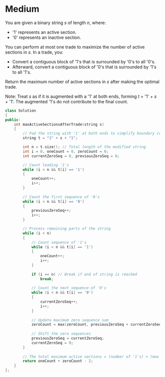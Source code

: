 # Medium

You are given a binary string $s$ of length $n$, where:

- '1' represents an active section.
- '0' represents an inactive section.

You can perform at most one trade to maximize the number of active sections in $s$. In a trade, you:

- Convert a contiguous block of '1's that is surrounded by '0's to all '0's.
- Afterward, convert a contiguous block of '0's that is surrounded by '1's to all '1's.

Return the maximum number of active sections in $s$ after making the optimal trade.

Note: Treat $s$ as if it is augmented with a '1' at both ends, forming $t$ = '1' + $s$ + '1'. The augmented '1's do not contribute to the final count.

```cpp
class Solution
{
public:
    int maxActiveSectionsAfterTrade(string s)
    {
        // Pad the string with '1' at both ends to simplify boundary conditions
        string t = "1" + s + "1";

        int n = t.size(); // Total length of the modified string
        int i = 0, oneCount = 0, zeroCount = 0;
        int currentZeroSeq = 0, previousZeroSeq = 0;

        // Count leading '1's
        while (i < n && t[i] == '1') 
        {
            oneCount++;
            i++;
        }
        
        // Count the first sequence of '0's
        while (i < n && t[i] == '0') 
        {
            previousZeroSeq++;
            i++;
        }

        // Process remaining parts of the string
        while (i < n)
        {
            // Count sequence of '1's
            while (i < n && t[i] == '1') 
            {
                oneCount++;
                i++;
            }
            
            if (i == n) // Break if end of string is reached
                break;
            
            // Count the next sequence of '0's
            while (i < n && t[i] == '0') 
            {
                currentZeroSeq++;
                i++;
            }
            
            // Update maximum zero sequence sum
            zeroCount = max(zeroCount, previousZeroSeq + currentZeroSeq);
            
            // Shift the zero sequences
            previousZeroSeq = currentZeroSeq;
            currentZeroSeq = 0;
        }
        
        // The total maximum active sections = (number of '1's) + (max zero sum) - 2 (due to padding)
        return oneCount + zeroCount - 2;
    }
};
```
